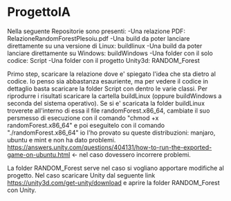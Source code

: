 # ProgettoIA
Nella seguente Repositorie sono presenti:
-Una relazione PDF: RelazioneRandomForestPlesoiu.pdf
-Una build da poter lanciare direttamente su una versione di Linux: buildlinux
-Una build da poter lanciare direttamente su Windows: buildWindows
-Una folder con il solo codice: Script
-Una folder con il progetto Unity3d: RANDOM_Forest

Primo step, scaricare la relazione dove e' spiegato l'idea che sta dietro al codice. Io penso sia abbastanza esauriente,
ma per vedere il codice in dettaglio basta scaricare la folder Script con dentro le varie classi.
Per riprodurre i risultati scaricare la cartella buildLinux (oppure buildWindows a seconda del sistema operativo).
Se si e' scaricata la folder buildLinux troverete all'interno di essa il file randomForest.x86_64,
cambiate il suo persmesso di esecuzione con il comando "chmod +x randomForest.x86_64" e poi eseguitelo con il comando 
"./randomForest.x86_64" io l'ho provato su queste distribuzioni: manjaro, ubuntu e mint e non ha dato problemi. 
 https://answers.unity.com/questions/404131/how-to-run-the-exported-game-on-ubuntu.html <- nel caso dovessero incorrere problemi.

La folder RANDOM_Forest serve nel caso si vogliano apportare modifiche al progetto.
Nel caso scaricare Unity dal seguente link https://unity3d.com/get-unity/download e aprire la folder RANDOM_Forest con Unity.
